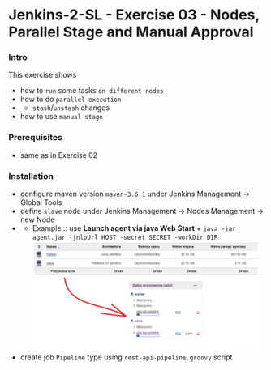 # Jenkins-2-SL - Exercise 03 - Nodes, Parallel Stage and Manual Approval

### Intro
This exercise shows
* how to `run` some tasks `on different nodes`
* how to do `parallel execution`
* * `stash`/`unstash` changes
* how to use `manual stage`


### Prerequisites
* same as in Exercise 02

### Installation
* configure maven version `maven-3.6.1` under Jenkins Management -> Global Tools
* define `slave` node under Jenkins Management -> Nodes Management -> new Node
* * Example :: use **Launch agent via java Web Start** + `java -jar agent.jar -jnlpUrl HOST -secret SECRET -workDir DIR`
![master-slave](image.PNG)
* create job `Pipeline` type using `rest-api-pipeline.groovy` script
